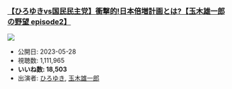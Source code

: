 ### [【ひろゆきvs国民民主党】衝撃的!日本倍増計画とは?【玉木雄一郎の野望 episode2】](https://www.youtube.com/watch?v=EYKExpig3-4)
[![](https://img.youtube.com/vi/EYKExpig3-4/hqdefault.jpg)](https://www.youtube.com/watch?v=EYKExpig3-4)
-   公開日: 2023-05-28
-   視聴数: 1,111,965
-   **いいね数: 18,503**
-   出演者: [ひろゆき](/rehacq_fan/people/ひろゆき "wikilink"), [玉木雄一郎](/rehacq_fan/people/玉木雄一郎 "wikilink")
